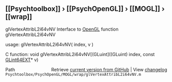 ## [[Psychtoolbox]] &#8250; [[PsychOpenGL]] &#8250; [[MOGL]] &#8250; [[wrap]]

glVertexAttribL2i64vNV  Interface to [OpenGL](OpenGL) function glVertexAttribL2i64vNV  
  
usage:  glVertexAttribL2i64vNV( index, v )  
  
C function:  void glVertexAttribL2i64vNV[(GLuint]((GLuint) index, const [GLint64EXT](GLint64EXT)\* v)  




<div class="code_header" style="text-align:right;">
  <span style="float:left;">Path&nbsp;&nbsp;</span> <span class="counter">Retrieve <a href=
  "https://raw.github.com/Psychtoolbox-3/Psychtoolbox-3/beta/Psychtoolbox/PsychOpenGL/MOGL/wrap/glVertexAttribL2i64vNV.m">current version from GitHub</a> | View <a href=
  "https://github.com/Psychtoolbox-3/Psychtoolbox-3/commits/beta/Psychtoolbox/PsychOpenGL/MOGL/wrap/glVertexAttribL2i64vNV.m">changelog</a></span>
</div>
<div class="code">
  <code>Psychtoolbox/PsychOpenGL/MOGL/wrap/glVertexAttribL2i64vNV.m</code>
</div>

